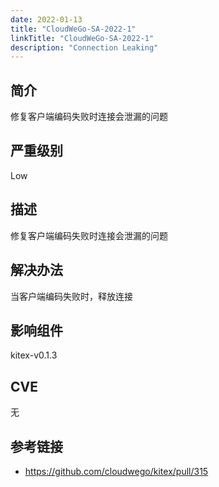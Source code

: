 ```yaml
---
date: 2022-01-13
title: "CloudWeGo-SA-2022-1"
linkTitle: "CloudWeGo-SA-2022-1"
description: "Connection Leaking"
---
```


## 简介

修复客户端编码失败时连接会泄漏的问题

## 严重级别

Low

## 描述

修复客户端编码失败时连接会泄漏的问题

## 解决办法

当客户端编码失败时，释放连接

## 影响组件

kitex-v0.1.3

## CVE

无

## 参考链接

- https://github.com/cloudwego/kitex/pull/315
